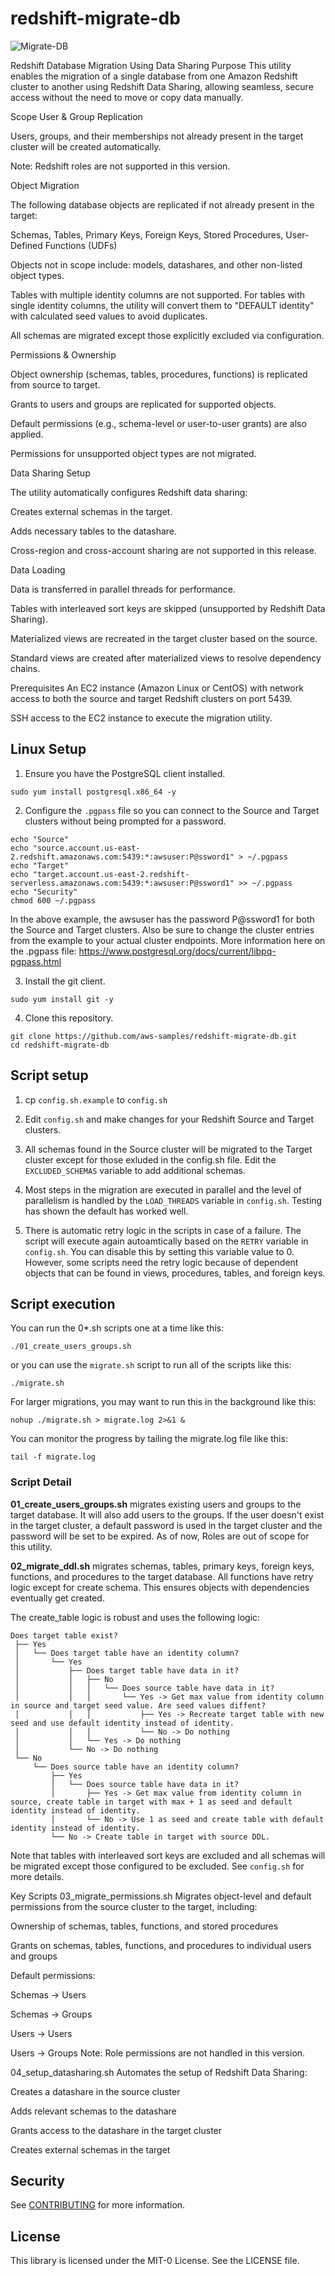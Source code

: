 # redshift-migrate-db
![Migrate-DB](images/migrate-db.png)

Redshift Database Migration Using Data Sharing
Purpose
This utility enables the migration of a single database from one Amazon Redshift cluster to another using Redshift Data Sharing, allowing seamless, secure access without the need to move or copy data manually.

Scope
User & Group Replication

Users, groups, and their memberships not already present in the target cluster will be created automatically.

Note: Redshift roles are not supported in this version.

Object Migration

The following database objects are replicated if not already present in the target:

Schemas, Tables, Primary Keys, Foreign Keys, Stored Procedures, User-Defined Functions (UDFs)

Objects not in scope include: models, datashares, and other non-listed object types.

Tables with multiple identity columns are not supported. For tables with single identity columns, the utility will convert them to "DEFAULT identity" with calculated seed values to avoid duplicates.

All schemas are migrated except those explicitly excluded via configuration.

Permissions & Ownership

Object ownership (schemas, tables, procedures, functions) is replicated from source to target.

Grants to users and groups are replicated for supported objects.

Default permissions (e.g., schema-level or user-to-user grants) are also applied.

Permissions for unsupported object types are not migrated.

Data Sharing Setup

The utility automatically configures Redshift data sharing:

Creates external schemas in the target.

Adds necessary tables to the datashare.

Cross-region and cross-account sharing are not supported in this release.

Data Loading

Data is transferred in parallel threads for performance.

Tables with interleaved sort keys are skipped (unsupported by Redshift Data Sharing).

Materialized views are recreated in the target cluster based on the source.

Standard views are created after materialized views to resolve dependency chains.

Prerequisites
An EC2 instance (Amazon Linux or CentOS) with network access to both the source and target Redshift clusters on port 5439.

SSH access to the EC2 instance to execute the migration utility.

## Linux Setup
1. Ensure you have the PostgreSQL client installed.

`sudo yum install postgresql.x86_64 -y`

2. Configure the `.pgpass` file so you can connect to the Source and Target clusters without being prompted for a password.

```
echo "Source"
echo "source.account.us-east-2.redshift.amazonaws.com:5439:*:awsuser:P@ssword1" > ~/.pgpass
echo "Target"
echo "target.account.us-east-2.redshift-serverless.amazonaws.com:5439:*:awsuser:P@ssword1" >> ~/.pgpass
echo "Security"
chmod 600 ~/.pgpass
```

In the above example, the awsuser has the password P@ssword1 for both the Source and Target clusters. Also be sure to change the cluster entries from the example to your actual cluster endpoints.  More information here on the .pgpass file: https://www.postgresql.org/docs/current/libpq-pgpass.html


3. Install the git client.

`sudo yum install git -y`

4. Clone this repository.

```
git clone https://github.com/aws-samples/redshift-migrate-db.git
cd redshift-migrate-db
```

## Script setup
1. cp `config.sh.example` to `config.sh`

2. Edit `config.sh` and make changes for your Redshift Source and Target clusters.

3. All schemas found in the Source cluster will be migrated to the Target cluster except for those exluded in the config.sh file. Edit the `EXCLUDED_SCHEMAS` variable to add additional schemas.

4. Most steps in the migration are executed in parallel and the level of parallelism is handled by the `LOAD_THREADS` variable in `config.sh`. Testing has shown the default has worked well.

5. There is automatic retry logic in the scripts in case of a failure. The script will execute again autoamtically based on the `RETRY` variable in `config.sh`. You can disable this by setting this variable value to 0. However, some scripts need the retry logic because of dependent objects that can be found in views, procedures, tables, and foreign keys. 

## Script execution
You can run the 0*.sh scripts one at a time like this:

`./01_create_users_groups.sh`

or you can use the `migrate.sh` script to run all of the scripts like this:

`./migrate.sh`

For larger migrations, you may want to run this in the background like this:

`nohup ./migrate.sh > migrate.log 2>&1 &`

You can monitor the progress by tailing the migrate.log file like this:

`tail -f migrate.log`


### Script Detail
**01_create_users_groups.sh** migrates existing users and groups to the target database. It will also add users to the groups. If the user doesn't exist in the target cluster, a default password is used in the target cluster and the password will be set to be expired. As of now, Roles are out of scope for this utility.

**02_migrate_ddl.sh** migrates schemas, tables, primary keys, foreign keys, functions, and procedures to the target database. All functions have retry logic except for create schema. This ensures objects with dependencies eventually get created.

The create_table logic is robust and uses the following logic:

```
Does target table exist? 
 ├── Yes
 │   └── Does target table have an identity column?
 │       └── Yes
 │           ├── Does target table have data in it?
 │           │   ├── No
 │           │   │   └── Does source table have data in it?
 │           │   │       └── Yes -> Get max value from identity column in source and target seed value. Are seed values diffent?
 │           │   │           ├── Yes -> Recreate target table with new seed and use default identity instead of identity.
 │           │   │           └── No -> Do nothing
 │           │   └── Yes -> Do nothing
 │           └── No -> Do nothing
 └── No
     └── Does source table have an identity column? 
         ├── Yes
         │   └── Does source table have data in it?
         │       ├── Yes -> Get max value from identity column in source, create table in target with max + 1 as seed and default identity instead of identity.
         │       └── No -> Use 1 as seed and create table with default identity instead of identity.
         └── No -> Create table in target with source DDL.
```

Note that tables with interleaved sort keys are excluded and all schemas will be migrated except those configured to be excluded. See `config.sh` for more details.

Key Scripts
03_migrate_permissions.sh
Migrates object-level and default permissions from the source cluster to the target, including:

Ownership of schemas, tables, functions, and stored procedures

Grants on schemas, tables, functions, and procedures to individual users and groups

Default permissions:

Schemas → Users

Schemas → Groups

Users → Users

Users → Groups
Note: Role permissions are not handled in this version.

04_setup_datasharing.sh
Automates the setup of Redshift Data Sharing:

Creates a datashare in the source cluster

Adds relevant schemas to the datashare

Grants access to the datashare in the target cluster

Creates external schemas in the target

## Security

See [CONTRIBUTING](CONTRIBUTING.md#security-issue-notifications) for more information.

## License

This library is licensed under the MIT-0 License. See the LICENSE file.

